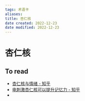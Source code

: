 ```yaml
---
tags: 术语卡
aliases: 
title: 杏仁核
date created: 2022-12-23
date modified: 2022-12-23
---
```


# 杏仁核



## To read
- [杏仁核与情绪 - 知乎](https://zhuanlan.zhihu.com/p/588839620)
- [电刺激杏仁核可以提升记忆力 - 知乎](https://zhuanlan.zhihu.com/p/60361939)
- 